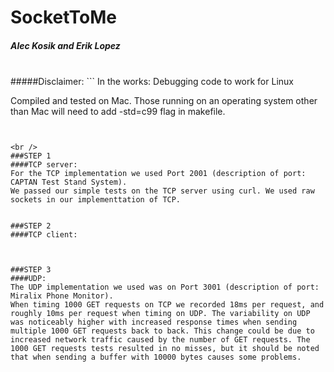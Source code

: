 # SocketToMe
##### Alec Kosik and Erik Lopez
<br />
#####Disclaimer:
```
In the works: Debugging code to work for Linux

Compiled and tested on Mac.
Those running on an operating system other than Mac will need to add -std=c99 flag in makefile.

```


<br />
###STEP 1 
####TCP server:
For the TCP implementation we used Port 2001 (description of port: CAPTAN Test Stand System).
We passed our simple tests on the TCP server using curl. We used raw sockets in our implementtation of TCP.


###STEP 2
####TCP client:



###STEP 3
####UDP:
The UDP implementation we used was on Port 3001 (description of port: Miralix Phone Monitor).
When timing 1000 GET requests on TCP we recorded 18ms per request, and roughly 10ms per request when timing on UDP. The variability on UDP was noticeably higher with increased response times when sending multiple 1000 GET requests back to back. This change could be due to increased network traffic caused by the number of GET requests. The 1000 GET requests tests resulted in no misses, but it should be noted that when sending a buffer with 10000 bytes causes some problems.
